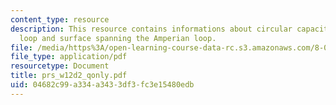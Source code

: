 ```yaml
---
content_type: resource
description: This resource contains informations about circular capacitor, Amperian
  loop and surface spanning the Amperian loop.
file: /media/https%3A/open-learning-course-data-rc.s3.amazonaws.com/8-02-physics-ii-electricity-and-magnetism-spring-2007/04682c99a334a3433df3fc3e15480edb_prs_w12d2_qonly.pdf
file_type: application/pdf
resourcetype: Document
title: prs_w12d2_qonly.pdf
uid: 04682c99-a334-a343-3df3-fc3e15480edb
---
```

